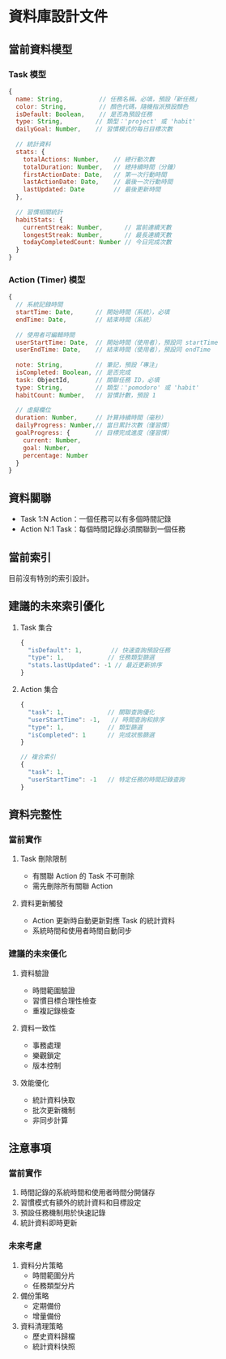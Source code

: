 # 資料庫設計文件

## 當前資料模型

### Task 模型
```javascript
{
  name: String,          // 任務名稱，必填，預設「新任務」
  color: String,         // 顏色代碼，隨機指派預設顏色
  isDefault: Boolean,    // 是否為預設任務
  type: String,         // 類型：'project' 或 'habit'
  dailyGoal: Number,    // 習慣模式的每日目標次數
  
  // 統計資料
  stats: {
    totalActions: Number,    // 總行動次數
    totalDuration: Number,   // 總持續時間（分鐘）
    firstActionDate: Date,   // 第一次行動時間
    lastActionDate: Date,    // 最後一次行動時間
    lastUpdated: Date        // 最後更新時間
  },
  
  // 習慣相關統計
  habitStats: {
    currentStreak: Number,      // 當前連續天數
    longestStreak: Number,      // 最長連續天數
    todayCompletedCount: Number // 今日完成次數
  }
}
```

### Action (Timer) 模型
```javascript
{
  // 系統記錄時間
  startTime: Date,      // 開始時間（系統），必填
  endTime: Date,        // 結束時間（系統）
  
  // 使用者可編輯時間
  userStartTime: Date,  // 開始時間（使用者），預設同 startTime
  userEndTime: Date,    // 結束時間（使用者），預設同 endTime
  
  note: String,         // 筆記，預設「專注」
  isCompleted: Boolean, // 是否完成
  task: ObjectId,       // 關聯任務 ID，必填
  type: String,         // 類型：'pomodoro' 或 'habit'
  habitCount: Number,   // 習慣計數，預設 1
  
  // 虛擬欄位
  duration: Number,     // 計算持續時間（毫秒）
  dailyProgress: Number,// 當日累計次數（僅習慣）
  goalProgress: {       // 目標完成進度（僅習慣）
    current: Number,
    goal: Number,
    percentage: Number
  }
}
```

## 資料關聯
- Task 1:N Action：一個任務可以有多個時間記錄
- Action N:1 Task：每個時間記錄必須關聯到一個任務

## 當前索引
目前沒有特別的索引設計。

## 建議的未來索引優化
1. Task 集合
   ```javascript
   {
     "isDefault": 1,        // 快速查詢預設任務
     "type": 1,            // 任務類型篩選
     "stats.lastUpdated": -1 // 最近更新排序
   }
   ```

2. Action 集合
   ```javascript
   {
     "task": 1,            // 關聯查詢優化
     "userStartTime": -1,   // 時間查詢和排序
     "type": 1,            // 類型篩選
     "isCompleted": 1      // 完成狀態篩選
   }
   
   // 複合索引
   {
     "task": 1,
     "userStartTime": -1   // 特定任務的時間記錄查詢
   }
   ```

## 資料完整性
### 當前實作
1. Task 刪除限制
   - 有關聯 Action 的 Task 不可刪除
   - 需先刪除所有關聯 Action

2. 資料更新觸發
   - Action 更新時自動更新對應 Task 的統計資料
   - 系統時間和使用者時間自動同步

### 建議的未來優化
1. 資料驗證
   - 時間範圍驗證
   - 習慣目標合理性檢查
   - 重複記錄檢查

2. 資料一致性
   - 事務處理
   - 樂觀鎖定
   - 版本控制

3. 效能優化
   - 統計資料快取
   - 批次更新機制
   - 非同步計算

## 注意事項
### 當前實作
1. 時間記錄的系統時間和使用者時間分開儲存
2. 習慣模式有額外的統計資料和目標設定
3. 預設任務機制用於快速記錄
4. 統計資料即時更新

### 未來考慮
1. 資料分片策略
   - 時間範圍分片
   - 任務類型分片
2. 備份策略
   - 定期備份
   - 增量備份
3. 資料清理策略
   - 歷史資料歸檔
   - 統計資料快照 